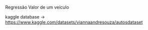 Regressão Valor de um veículo

kaggle database -> https://www.kaggle.com/datasets/viannaandresouza/autosdataset
